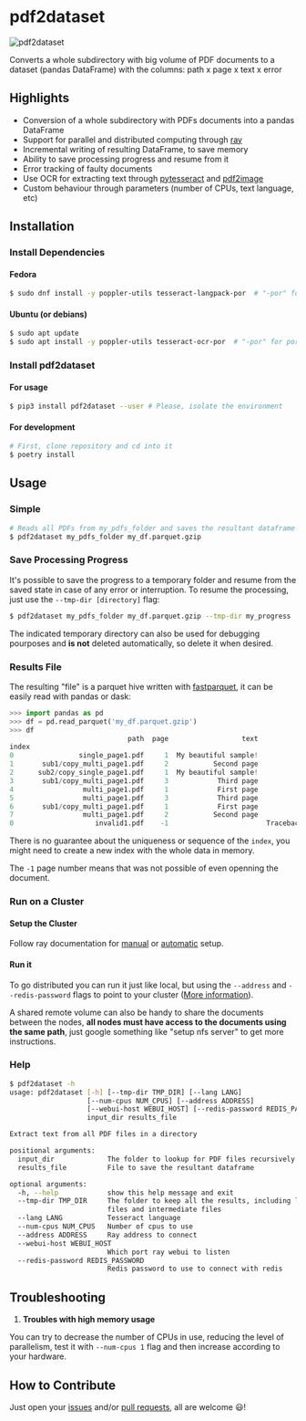 # pdf2dataset

![pdf2dataset](https://github.com/icaropires/pdf2dataset/workflows/pdf2dataset/badge.svg)

Converts a whole subdirectory with big volume of PDF documents to a dataset (pandas DataFrame) with the columns: path x page x text x error


## Highlights

* Conversion of a whole subdirectory with PDFs documents into a pandas DataFrame
* Support for parallel and distributed computing through [ray](https://github.com/ray-project/ray)
* Incremental writing of resulting DataFrame, to save memory
* Ability to save processing progress and resume from it
* Error tracking of faulty documents
* Use OCR for extracting text through [pytesseract](https://github.com/madmaze/pytesseract) and [pdf2image](https://github.com/Belval/pdf2image)
* Custom behaviour through parameters (number of CPUs, text language, etc)


## Installation

### Install Dependencies

#### Fedora

``` bash
$ sudo dnf install -y poppler-utils tesseract-langpack-por  # "-por" for portuguese, use the docs language
```

#### Ubuntu (or debians)

``` bash
$ sudo apt update
$ sudo apt install -y poppler-utils tesseract-ocr-por  # "-por" for portuguese, use the docs language
```

### Install pdf2dataset

#### For usage

``` bash
$ pip3 install pdf2dataset --user # Please, isolate the environment
```

#### For development

``` bash
# First, clone repository and cd into it
$ poetry install
```


## Usage

### Simple

``` bash
# Reads all PDFs from my_pdfs_folder and saves the resultant dataframe to my_df.parquet.gzip
$ pdf2dataset my_pdfs_folder my_df.parquet.gzip
```

### Save Processing Progress

It's possible to save the progress to a temporary folder and resume from the saved state in case of
any error or interruption. To resume the processing, just use the `--tmp-dir [directory]` flag:

``` bash
$ pdf2dataset my_pdfs_folder my_df.parquet.gzip --tmp-dir my_progress
```

The indicated temporary directory can also be used for debugging pourposes and **is not** deleted
automatically, so delete it when desired. 

### Results File

The resulting "file" is a parquet hive written with [fastparquet](https://github.com/dask/fastparquet), it can be
easily read with pandas or dask:

``` python
>>> import pandas as pd
>>> df = pd.read_parquet('my_df.parquet.gzip')
>>> df
                             path  page                  text                                              error
index                                                                                                           
0                single_page1.pdf     1  My beautiful sample!                                                   
1       sub1/copy_multi_page1.pdf     2           Second page                                                   
2      sub2/copy_single_page1.pdf     1  My beautiful sample!                                                   
3       sub1/copy_multi_page1.pdf     3            Third page                                                   
4                 multi_page1.pdf     1            First page                                                   
5                 multi_page1.pdf     3            Third page                                                   
6       sub1/copy_multi_page1.pdf     1            First page                                                   
7                 multi_page1.pdf     2           Second page                                                   
0                    invalid1.pdf    -1                        Traceback (most recent call last):\n  File "/h...
```

There is no guarantee about the uniqueness or sequence of the `index`, you might need to create a new index with
the whole data in memory.

The `-1` page number means that was not possible of even openning the document.

### Run on a Cluster

#### Setup the Cluster

Follow ray documentation for [manual](https://docs.ray.io/en/latest/using-ray-on-a-cluster.html?setup#manual-cluster-setup) or [automatic](https://docs.ray.io/en/latest/autoscaling.html?setup#automatic-cluster-setup)
setup.

#### Run it

To go distributed you can run it just like local, but using the `--address` and `--redis-password` flags to point to your cluster ([More information](https://docs.ray.io/en/latest/multiprocessing.html)).

A shared remote volume can also be handy to share the documents between the nodes, **all nodes must have access to the documents using the same path**, just
google something like "setup nfs server" to get more instructions.

### Help

``` bash
$ pdf2dataset -h
usage: pdf2dataset [-h] [--tmp-dir TMP_DIR] [--lang LANG]
                   [--num-cpus NUM_CPUS] [--address ADDRESS]
                   [--webui-host WEBUI_HOST] [--redis-password REDIS_PASSWORD]
                   input_dir results_file

Extract text from all PDF files in a directory

positional arguments:
  input_dir             The folder to lookup for PDF files recursively
  results_file          File to save the resultant dataframe

optional arguments:
  -h, --help            show this help message and exit
  --tmp-dir TMP_DIR     The folder to keep all the results, including log
                        files and intermediate files
  --lang LANG           Tesseract language
  --num-cpus NUM_CPUS   Number of cpus to use
  --address ADDRESS     Ray address to connect
  --webui-host WEBUI_HOST
                        Which port ray webui to listen
  --redis-password REDIS_PASSWORD
                        Redis password to use to connect with redis
```


## Troubleshooting

1. **Troubles with high memory usage**

You can try to decrease the number of CPUs in use, reducing the level of parallelism,
test it with `--num-cpus 1` flag and then increase according to your hardware.

## How to Contribute

Just open your [issues](https://github.com/icaropires/pdf2dataset/issues) and/or [pull requests](https://github.com/icaropires/pdf2dataset/pulls), all are welcome :smiley:!
